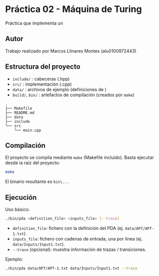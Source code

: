 # Práctica 02 - Máquina de Turing
Práctica que implementa un 

## Autor
Trabajo realizado por Marcos Llinares Montes (alu0100972443)

## Estructura del proyecto
- `include/` : cabeceras (.hpp)
- `src/`     : implementación (.cpp)
- `data/`    : archivos de ejemplo (definiciones de )
- `build/`, `bin/` : artefactos de compilación (creados por `make`)

```
.
├── Makefile
├── README.md
├── data
├── include
└── src
    └── main.cpp
```

## Compilación
El proyecto se compila mediante `make` (Makefile incluido). Basta ejecutar desde la raíz del proyecto:

```sh
make
```

El binario resultante es `bin\...`

## Ejecución
Uso básico:

```sh
./bin/pda <definition_file> <inputs_file> [--trace]
```

- `definition_file`: fichero con la definición del PDA (ej. `data/APf/APf-1.txt`).
- `inputs_file`: fichero con cadenas de entrada, una por línea (ej. `data/Inputs/Input1.txt`).
- `--trace` (opcional): muestra información de trazas / transiciones.

Ejemplo:

```sh
./bin/pda data/APf/APf-1.txt data/Inputs/Input1.txt --trace
```

